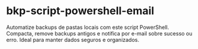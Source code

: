 # bkp-script-powershell-email
Automatize backups de pastas locais com este script PowerShell. Compacta, remove backups antigos e notifica por e-mail sobre sucesso ou erro. Ideal para manter dados seguros e organizados.
